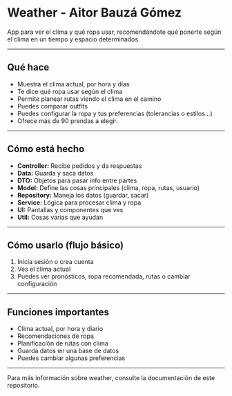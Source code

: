# Weather - Aitor Bauzá Gómez

App para ver el clima y qué ropa usar, recomendándote qué ponerte según el clima en un tiempo y espacio determinados.

---

## Qué hace

- Muestra el clima actual, por hora y días  
- Te dice qué ropa usar según el clima  
- Permite planear rutas viendo el clima en el camino  
- Puedes comparar outfits
- Puedes configurar la ropa y tus preferencias (tolerancias o estilos...)
- Ofrece más de 90 prendas a elegir.

---

## Cómo está hecho

- **Controller:** Recibe pedidos y da respuestas  
- **Data:** Guarda y saca datos  
- **DTO:** Objetos para pasar info entre partes  
- **Model:** Define las cosas principales (clima, ropa, rutas, usuario)  
- **Repository:** Maneja los datos (guardar, sacar)  
- **Service:** Lógica para procesar clima y ropa  
- **UI:** Pantallas y componentes que ves  
- **Util:** Cosas varias que ayudan

---

## Cómo usarlo (flujo básico)

1. Inicia sesión o crea cuenta  
2. Ves el clima actual  
3. Puedes ver pronósticos, ropa recomendada, rutas o cambiar configuración

---

## Funciones importantes

- Clima actual, por hora y diario  
- Recomendaciones de ropa  
- Planificación de rutas con clima  
- Guarda datos en una base de datos
- Puedes cambiar algunas preferencias

---

Para más información sobre weather, consulte la documentación de este repositorio.
